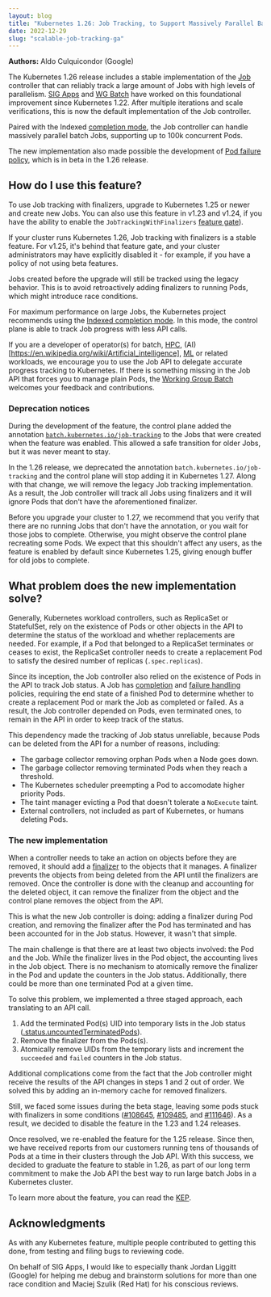```yaml
---
layout: blog
title: "Kubernetes 1.26: Job Tracking, to Support Massively Parallel Batch Workloads, Is Generally Available"
date: 2022-12-29
slug: "scalable-job-tracking-ga"
---
```


**Authors:** Aldo Culquicondor (Google)

The Kubernetes 1.26 release includes a stable implementation of the [Job](/docs/concepts/workloads/controllers/job/)
controller that can reliably track a large amount of Jobs with high levels of
parallelism. [SIG Apps](https://github.com/kubernetes/community/tree/master/sig-apps)
and [WG Batch](https://github.com/kubernetes/community/tree/master/wg-batch)
have worked on this foundational improvement since Kubernetes 1.22. After
multiple iterations and scale verifications, this is now the default
implementation of the Job controller.

Paired with the Indexed [completion mode](/docs/concepts/workloads/controllers/job/#completion-mode),
the Job controller can handle massively parallel batch Jobs, supporting up to
100k concurrent Pods.

The new implementation also made possible the development of [Pod failure policy](/docs/concepts/workloads/controllers/job/#pod-failure-policy),
which is in beta in the 1.26 release.

## How do I use this feature?

To use Job tracking with finalizers, upgrade to Kubernetes 1.25 or newer and
create new Jobs. You can also use this feature in v1.23 and v1.24, if you have the
ability to enable the `JobTrackingWithFinalizers` [feature gate](/docs/reference/command-line-tools-reference/feature-gates/)).

If your cluster runs Kubernetes 1.26, Job tracking with finalizers is a stable
feature. For v1.25, it's behind that feature gate, and your cluster administrators may have
explicitly disabled it - for example, if you have a policy of not using
beta features.

Jobs created before the upgrade will still be tracked using the legacy behavior.
This is to avoid retroactively adding finalizers to running Pods, which might
introduce race conditions.

For maximum performance on large Jobs, the Kubernetes project recommends
using the [Indexed completion mode](/docs/concepts/workloads/controllers/job/#completion-mode).
In this mode, the control plane is able to track Job progress with less API
calls.

If you are a developer of operator(s) for batch, [HPC](https://en.wikipedia.org/wiki/High-performance_computing),
(AI)[https://en.wikipedia.org/wiki/Artificial_intelligence], [ML](https://en.wikipedia.org/wiki/Machine_learning)
or related workloads, we encourage you to use the Job API to delegate accurate
progress tracking to Kubernetes. If there is something missing in the Job API
that forces you to manage plain Pods, the [Working Group Batch](https://github.com/kubernetes/community/tree/master/wg-batch)
welcomes your feedback and contributions.

### Deprecation notices

During the development of the feature, the control plane added the annotation
[`batch.kubernetes.io/job-tracking`](/docs/reference/labels-annotations-taints/#batch-kubernetes-io-job-tracking)
to the Jobs that were created when the feature was enabled.
This allowed a safe transition for older Jobs, but it was never meant to stay.

In the 1.26 release, we deprecated the annotation `batch.kubernetes.io/job-tracking`
and the control plane will stop adding it in Kubernetes 1.27.
Along with that change, we will remove the legacy Job tracking implementation.
As a result, the Job controller will track all Jobs using finalizers and it will
ignore Pods that don't have the aforementioned finalizer.

Before you upgrade your cluster to 1.27, we recommend that you verify that there
are no running Jobs that don't have the annotation, or you wait for those jobs
to complete.
Otherwise, you might observe the control plane recreating some Pods.
We expect that this shouldn't affect any users, as the feature is enabled by
default since Kubernetes 1.25, giving enough buffer for old jobs to complete.

## What problem does the new implementation solve?

Generally, Kubernetes workload controllers, such as ReplicaSet or StatefulSet,
rely on the existence of Pods or other objects in the API to determine the
status of the workload and whether replacements are needed.
For example, if a Pod that belonged to a ReplicaSet terminates or ceases to
exist, the ReplicaSet controller needs to create a replacement Pod to satisfy
the desired number of replicas (`.spec.replicas`).

Since its inception, the Job controller also relied on the existence of Pods in
the API to track Job status. A Job has [completion](/docs/concepts/workloads/controllers/job/#completion-mode)
and [failure handling](/docs/concepts/workloads/controllers/job/#handling-pod-and-container-failures)
policies, requiring the end state of a finished Pod to determine whether to
create a replacement Pod or mark the Job as completed or failed. As a result,
the Job controller depended on Pods, even terminated ones, to remain in the API
in order to keep track of the status.

This dependency made the tracking of Job status unreliable, because Pods can be
deleted from the API for a number of reasons, including:
- The garbage collector removing orphan Pods when a Node goes down.
- The garbage collector removing terminated Pods when they reach a threshold.
- The Kubernetes scheduler preempting a Pod to accomodate higher priority Pods.
- The taint manager evicting a Pod that doesn't tolerate a `NoExecute` taint.
- External controllers, not included as part of Kubernetes, or humans deleting
  Pods.

### The new implementation

When a controller needs to take an action on objects before they are removed, it
should add a [finalizer](/docs/concepts/overview/working-with-objects/finalizers/)
to the objects that it manages.
A finalizer prevents the objects from being deleted from the API until the
finalizers are removed. Once the controller is done with the cleanup and
accounting for the deleted object, it can remove the finalizer from the object and the
control plane removes the object from the API.

This is what the new Job controller is doing: adding a finalizer during Pod
creation, and removing the finalizer after the Pod has terminated and has been
accounted for in the Job status. However, it wasn't that simple.

The main challenge is that there are at least two objects involved: the Pod
and the Job. While the finalizer lives in the Pod object, the accounting lives
in the Job object. There is no mechanism to atomically remove the finalizer in
the Pod and update the counters in the Job status. Additionally, there could be
more than one terminated Pod at a given time.

To solve this problem, we implemented a three staged approach, each translating
to an API call.
1. Add the terminated Pod(s) UID into temporary lists in the Job status
   ([.status.uncountedTerminatedPods](/docs/reference/kubernetes-api/workload-resources/job-v1/#JobStatus)).
2. Remove the finalizer from the Pods(s).
3. Atomically remove UIDs from the temporary lists and increment the `succeeded`
   and `failed` counters in the Job status.

Additional complications come from the fact that the Job controller might
receive the results of the API changes in steps 1 and 2 out of order. We solved
this by adding an in-memory cache for removed finalizers.

Still, we faced some issues during the beta stage, leaving some pods stuck
with finalizers in some conditions ([#108645](https://github.com/kubernetes/kubernetes/issues/108645),
[#109485](https://github.com/kubernetes/kubernetes/issues/109485), and
[#111646](https://github.com/kubernetes/kubernetes/pull/111646)). As a result,
we decided to disable the feature in the 1.23 and 1.24 releases.

Once resolved, we re-enabled the feature for the 1.25 release. Since then, we
have received reports from our customers running tens of thousands of Pods at a
time in their clusters through the Job API. With this success, we decided to
graduate the feature to stable in 1.26, as part of our long term commitment to
make the Job API the best way to run large batch Jobs in a Kubernetes cluster.

To learn more about the feature, you can read the [KEP](https://github.com/kubernetes/enhancements/tree/master/keps/sig-apps/2307-job-tracking-without-lingering-pods).

## Acknowledgments

As with any Kubernetes feature, multiple people contributed to getting this
done, from testing and filing bugs to reviewing code.

On behalf of SIG Apps, I would like to especially thank Jordan Liggitt (Google)
for helping me debug and brainstorm solutions for more than one race condition
and Maciej Szulik (Red Hat) for his conscious reviews.
